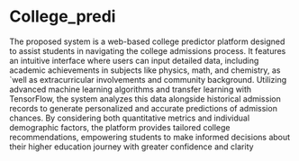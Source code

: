 # College_predi
The proposed system is a web-based college predictor platform designed to assist students in
 navigating the college admissions process. It features an intuitive interface where users can input
 detailed data, including academic achievements in subjects like physics, math, and chemistry, as
 `well as extracurricular involvements and community background. Utilizing advanced machine
 learning algorithms and transfer learning with TensorFlow, the system analyzes this data
 alongside historical admission records to generate personalized and accurate predictions of
 admission chances. By considering both quantitative metrics and individual demographic factors,
 the platform provides tailored college recommendations, empowering students to make informed
 decisions about their higher education journey with greater confidence and clarity
